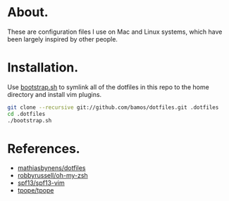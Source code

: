 # About.
These are configuration files I use on Mac and Linux systems,
which have been largely inspired by other people.

# Installation.

Use [bootstrap.sh][bootstrap.sh] to symlink all of the dotfiles
in this repo to the home directory and install vim plugins.

```Bash
git clone --recursive git://github.com/bamos/dotfiles.git .dotfiles
cd .dotfiles
./bootstrap.sh
```

[bootstrap.sh]: https://github.com/bamos/dotfiles/blob/master/bootstrap.sh

# References.

 + [mathiasbynens/dotfiles](https://github.com/mathiasbynens/dotfiles)
 + [robbyrussell/oh-my-zsh](https://github.com/robbyrussell/oh-my-zsh)
 + [spf13/spf13-vim](https://github.com/spf13/spf13-vim)
 + [tpope/tpope](https://github.com/tpope/tpope)
